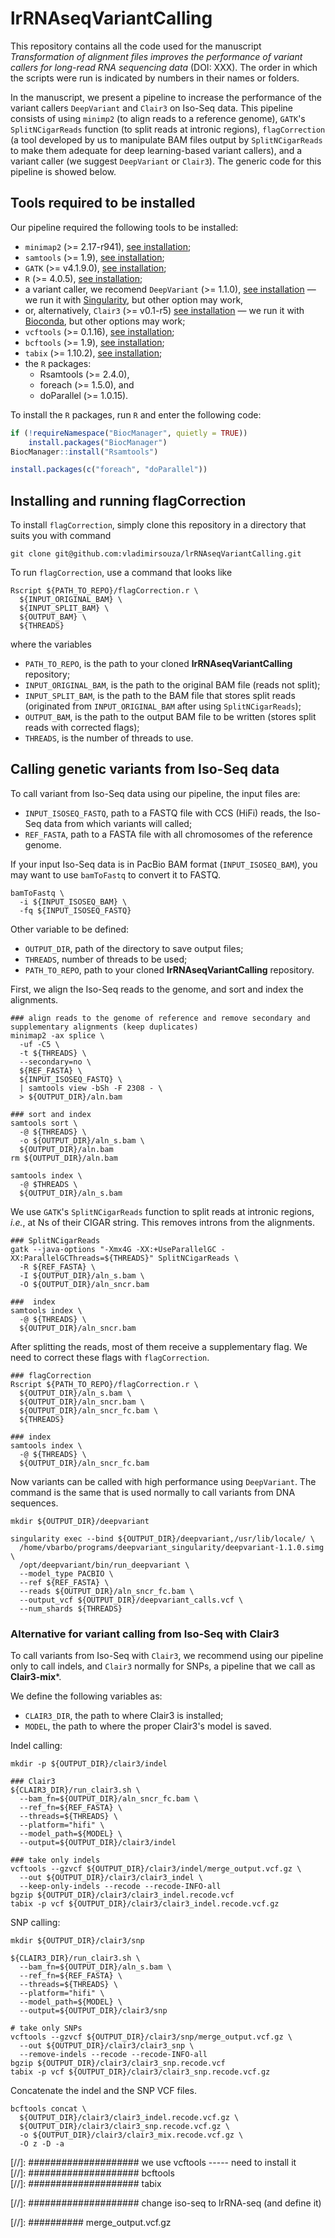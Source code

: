 # lrRNAseqVariantCalling


This repository contains all the code used for the manuscript *Transformation of alignment files improves the performance of variant callers for long-read RNA sequencing data* (DOI: XXX). The order in which the scripts were run is indicated by numbers in their names or folders.

In the manuscript, we present a pipeline to increase the performance of the variant callers `DeepVariant` and `Clair3` on Iso-Seq data. This pipeline consists of using `minimp2` (to align reads to a reference genome), `GATK`'s `SplitNCigarReads` function (to split reads at intronic regions), `flagCorrection` (a tool developed by us to manipulate BAM files output by `SplitNCigarReads` to make them adequate for deep learning-based variant callers), and a variant caller (we suggest `DeepVariant` or `Clair3`). The generic code for this pipeline is showed below.

## Tools required to be installed

Our pipeline required the following tools to be installed:
* `minimap2` (>= 2.17-r941), [see installation](https://github.com/lh3/minimap2);
* `samtools` (>= 1.9), [see installation](https://github.com/samtools/samtools);
* `GATK` (>= v4.1.9.0), [see installation](https://github.com/broadinstitute/gatk/releases);
* `R` (>= 4.0.5), [see installation](https://www.r-project.org/);
* a variant caller, we recomend `DeepVariant` (>= 1.1.0), [see installation](https://github.com/google/deepvariant/blob/r1.3/docs/deepvariant-quick-start.md) &mdash; we run it with [Singularity](https://github.com/apptainer/singularity/blob/master/INSTALL.md), but other option may work,
* or, alternatively, `Clair3` (>= v0.1-r5) [see installation](https://github.com/HKU-BAL/Clair3) &mdash; we run it with [Bioconda](https://bioconda.github.io/user/install.html), but other options may work;
* `vcftools` (>= 0.1.16), [see installation]();
* `bcftools` (>= 1.9), [see installation]();
* `tabix` (>= 1.10.2), [see installation]();
* the `R` packages:
  * Rsamtools (>= 2.4.0),
  * foreach (>= 1.5.0), and
  * doParallel (>= 1.0.15).

To install the `R` packages, run `R` and enter the following code:

```R
if (!requireNamespace("BiocManager", quietly = TRUE))
    install.packages("BiocManager")
BiocManager::install("Rsamtools")

install.packages(c("foreach", "doParallel"))
```

## Installing and running flagCorrection

To install `flagCorrection`, simply clone this repository in a directory that suits you with command

```
git clone git@github.com:vladimirsouza/lrRNAseqVariantCalling.git
```

To run `flagCorrection`, use a command that looks like

```
Rscript ${PATH_TO_REPO}/flagCorrection.r \
  ${INPUT_ORIGINAL_BAM} \
  ${INPUT_SPLIT_BAM} \
  ${OUTPUT_BAM} \
  ${THREADS}
```

where the variables
* `PATH_TO_REPO`, is the path to your cloned **lrRNAseqVariantCalling** repository;
* `INPUT_ORIGINAL_BAM`, is the path to the original BAM file (reads not split);
* `INPUT_SPLIT_BAM`, is the path to the BAM file that stores split reads (originated from `INPUT_ORIGINAL_BAM` after using `SplitNCigarReads`);
* `OUTPUT_BAM`, is the path to the output BAM file to be written (stores split reads with corrected flags);
* `THREADS`, is the number of threads to use.


## Calling genetic variants from Iso-Seq data

To call variant from Iso-Seq data using our pipeline, the input files are:
* `INPUT_ISOSEQ_FASTQ`, path to a FASTQ file with CCS (HiFi) reads, the Iso-Seq data from which variants will called;
* `REF_FASTA`, path to a FASTA file with all chromosomes of the reference genome.

If your input Iso-Seq data is in PacBio BAM format (`INPUT_ISOSEQ_BAM`), you may want to use `bamToFastq` to convert it to FASTQ.

```
bamToFastq \
  -i ${INPUT_ISOSEQ_BAM} \
  -fq ${INPUT_ISOSEQ_FASTQ}
```

Other variable to be defined:
* `OUTPUT_DIR`, path of the directory to save output files;
* `THREADS`, number of threads to be used;
* `PATH_TO_REPO`, path to your cloned **lrRNAseqVariantCalling** repository.

First, we align the Iso-Seq reads to the genome, and sort and index the alignments.

```
### align reads to the genome of reference and remove secondary and supplementary alignments (keep duplicates)
minimap2 -ax splice \
  -uf -C5 \
  -t ${THREADS} \
  --secondary=no \
  ${REF_FASTA} \
  ${INPUT_ISOSEQ_FASTQ} \
  | samtools view -bSh -F 2308 - \
  > ${OUTPUT_DIR}/aln.bam

### sort and index
samtools sort \
  -@ ${THREADS} \
  -o ${OUTPUT_DIR}/aln_s.bam \
  ${OUTPUT_DIR}/aln.bam
rm ${OUTPUT_DIR}/aln.bam

samtools index \
  -@ $THREADS \
  ${OUTPUT_DIR}/aln_s.bam
```

We use `GATK`'s `SplitNCigarReads` function to split reads at intronic regions, *i.e.*, at Ns of their CIGAR string. This removes introns from the alignments.

```
### SplitNCigarReads
gatk --java-options "-Xmx4G -XX:+UseParallelGC -XX:ParallelGCThreads=${THREADS}" SplitNCigarReads \
  -R ${REF_FASTA} \
  -I ${OUTPUT_DIR}/aln_s.bam \
  -O ${OUTPUT_DIR}/aln_sncr.bam

###  index
samtools index \
  -@ ${THREADS} \
  ${OUTPUT_DIR}/aln_sncr.bam
```

After splitting the reads, most of them receive a supplementary flag. We need to correct these flags with `flagCorrection`. 

```
### flagCorrection
Rscript ${PATH_TO_REPO}/flagCorrection.r \
  ${OUTPUT_DIR}/aln_s.bam \
  ${OUTPUT_DIR}/aln_sncr.bam \
  ${OUTPUT_DIR}/aln_sncr_fc.bam \
  ${THREADS}

### index
samtools index \
  -@ ${THREADS} \
  ${OUTPUT_DIR}/aln_sncr_fc.bam
```

Now variants can be called with high performance using `DeepVariant`. The command is the same that is used normally to call variants from DNA sequences.

```
mkdir ${OUTPUT_DIR}/deepvariant

singularity exec --bind ${OUTPUT_DIR}/deepvariant,/usr/lib/locale/ \
  /home/vbarbo/programs/deepvariant_singularity/deepvariant-1.1.0.simg \
  /opt/deepvariant/bin/run_deepvariant \
  --model_type PACBIO \
  --ref ${REF_FASTA} \
  --reads ${OUTPUT_DIR}/aln_sncr_fc.bam \
  --output_vcf ${OUTPUT_DIR}/deepvariant_calls.vcf \
  --num_shards ${THREADS}
```


### Alternative for variant calling from Iso-Seq with Clair3

To call variants from Iso-Seq with `Clair3`, we recommend using our pipeline only to call indels, and `Clair3` normally for SNPs, a pipeline that we call as **Clair3-mix***. 

We define the following variables as:
* `CLAIR3_DIR`, the path to where Clair3 is installed;
* `MODEL`, the path to where the proper Clair3's model is saved.

Indel calling:

```
mkdir -p ${OUTPUT_DIR}/clair3/indel

### Clair3
${CLAIR3_DIR}/run_clair3.sh \
  --bam_fn=${OUTPUT_DIR}/aln_sncr_fc.bam \
  --ref_fn=${REF_FASTA} \
  --threads=${THREADS} \
  --platform="hifi" \
  --model_path=${MODEL} \
  --output=${OUTPUT_DIR}/clair3/indel

### take only indels
vcftools --gzvcf ${OUTPUT_DIR}/clair3/indel/merge_output.vcf.gz \
  --out ${OUTPUT_DIR}/clair3/clair3_indel \
  --keep-only-indels --recode --recode-INFO-all
bgzip ${OUTPUT_DIR}/clair3/clair3_indel.recode.vcf
tabix -p vcf ${OUTPUT_DIR}/clair3/clair3_indel.recode.vcf.gz
```

SNP calling:

```
mkdir ${OUTPUT_DIR}/clair3/snp

${CLAIR3_DIR}/run_clair3.sh \
  --bam_fn=${OUTPUT_DIR}/aln_s.bam \
  --ref_fn=${REF_FASTA} \
  --threads=${THREADS} \
  --platform="hifi" \
  --model_path=${MODEL} \
  --output=${OUTPUT_DIR}/clair3/snp

# take only SNPs
vcftools --gzvcf ${OUTPUT_DIR}/clair3/snp/merge_output.vcf.gz \
  --out ${OUTPUT_DIR}/clair3/clair3_snp \
  --remove-indels --recode --recode-INFO-all
bgzip ${OUTPUT_DIR}/clair3/clair3_snp.recode.vcf
tabix -p vcf ${OUTPUT_DIR}/clair3/clair3_snp.recode.vcf.gz
```

Concatenate the indel and the SNP VCF files.

```
bcftools concat \
  ${OUTPUT_DIR}/clair3/clair3_indel.recode.vcf.gz \
  ${OUTPUT_DIR}/clair3/clair3_snp.recode.vcf.gz \
  -o ${OUTPUT_DIR}/clair3/clair3_mix.recode.vcf.gz \
  -O z -D -a
```



[//]: #################### we use vcftools ----- need to install it  
[//]: #################### bcftools  
[//]: #################### tabix  

[//]: #################### change iso-seq to lrRNA-seq (and define it)  


[//]: ########## merge_output.vcf.gz  
